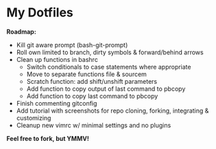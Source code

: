 # My Dotfiles

**Roadmap:**

-   Kill git aware prompt (bash-git-prompt)
-   Roll own limited to branch, dirty symbols & forward/behind arrows
-   Clean up functions in bashrc
    -   Switch conditionals to case statements where appropriate
    -   Move to separate functions file & sourcem
    -   Scratch function: add shift/unshift parameters
    -   Add function to copy output of last command to pbcopy
    -   Add function to copy last command to pbcopy
-   Finish commenting gitconfig
-   Add tutorial with screenshots for repo cloning, forking, integrating & customizing
-   Cleanup new vimrc w/ minimal settings and no plugins

**Feel free to fork, but YMMV!**
